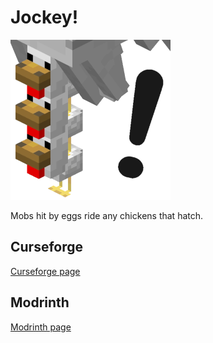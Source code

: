 # Jockey!

![Jockey!](src/main/resources/assets/jockey/icon.png)

Mobs hit by eggs ride any chickens that hatch.

## Curseforge

[Curseforge page](https://www.curseforge.com/minecraft/mc-mods/Jockey)

## Modrinth

[Modrinth page](https://www.modrinth.com/mod/Jockey)